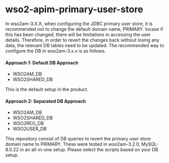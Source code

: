 # wso2-apim-primary-user-store
In wso2am-3.X.X, when configuring the JDBC primary user store, it is recommended not to change the default domain name, PRIMARY. Incase if this has been changed, there will be limitations in accessing the user details. Therefore, in order to revert the changes back without losing any data, the relevant DB tables need to be updated. 
The recommended way to configure the DB in wso2am-3.x.x is as follows.

#### Approach 1: Default DB Approach
 - WSO2AM_DB
 - WSO2SHARED_DB

This is the default setup in the product.

#### Approach 2: Separated DB Approach
 - WSO2AM_DB
 - WSO2SHARED_DB
 - WSO2REG_DB
 - WSO2USER_DB

This repository consist of DB queries to revert the primary user store domain name to PRIMARY. These were tested in wso2am-3.2.0, MySQL-8.0.22 in an all-in-one setup. Please select the scripts based on your DB setup.
